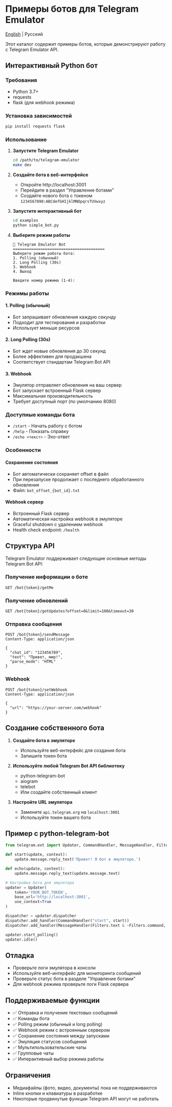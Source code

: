 # Примеры ботов для Telegram Emulator

[English](README_EN.md) | Русский

Этот каталог содержит примеры ботов, которые демонстрируют работу с Telegram Emulator API.

## Интерактивный Python бот

### Требования
- Python 3.7+
- requests
- flask (для webhook режима)

### Установка зависимостей
```bash
pip install requests flask
```

### Использование

1. **Запустите Telegram Emulator**
   ```bash
   cd /path/to/telegram-emulator
   make dev
   ```

2. **Создайте бота в веб-интерфейсе**
   - Откройте http://localhost:3001
   - Перейдите в раздел "Управление ботами"
   - Создайте нового бота с токеном `1234567890:ABCdefGHIjklMNOpqrsTUVwxyz`

3. **Запустите интерактивный бот**
   ```bash
   cd examples
   python simple_bot.py
   ```

4. **Выберите режим работы**
   ```
   🤖 Telegram Emulator Bot
   ========================================
   Выберите режим работы бота:
   1. Polling (обычный)
   2. Long Polling (30s)
   3. Webhook
   4. Выход

   Введите номер режима (1-4):
   ```

### Режимы работы

#### 1. Polling (обычный)
- Бот запрашивает обновления каждую секунду
- Подходит для тестирования и разработки
- Использует меньше ресурсов

#### 2. Long Polling (30s)
- Бот ждет новые обновления до 30 секунд
- Более эффективен для продакшена
- Соответствует стандартам Telegram Bot API

#### 3. Webhook
- Эмулятор отправляет обновления на ваш сервер
- Бот запускает встроенный Flask сервер
- Максимальная производительность
- Требует доступный порт (по умолчанию 8080)

### Доступные команды бота
- `/start` - Начать работу с ботом
- `/help` - Показать справку
- `/echo <текст>` - Эхо-ответ

### Особенности

#### Сохранение состояния
- Бот автоматически сохраняет offset в файл
- При перезапуске продолжает с последнего обработанного обновления
- Файл: `bot_offset_{bot_id}.txt`

#### Webhook сервер
- Встроенный Flask сервер
- Автоматическая настройка webhook в эмуляторе
- Graceful shutdown с удалением webhook
- Health check endpoint: `/health`

## Структура API

Telegram Emulator поддерживает следующие основные методы Telegram Bot API:

### Получение информации о боте
```http
GET /bot{token}/getMe
```

### Получение обновлений
```http
GET /bot{token}/getUpdates?offset=0&limit=100&timeout=30
```

### Отправка сообщения
```http
POST /bot{token}/sendMessage
Content-Type: application/json

{
  "chat_id": "123456789",
  "text": "Привет, мир!",
  "parse_mode": "HTML"
}
```

### Webhook
```http
POST /bot{token}/setWebhook
Content-Type: application/json

{
  "url": "https://your-server.com/webhook"
}
```

## Создание собственного бота

1. **Создайте бота в эмуляторе**
   - Используйте веб-интерфейс для создания бота
   - Запишите токен бота

2. **Используйте любой Telegram Bot API библиотеку**
   - python-telegram-bot
   - aiogram
   - telebot
   - Или создайте собственный клиент

3. **Настройте URL эмулятора**
   - Замените `api.telegram.org` на `localhost:3001`
   - Используйте токен вашего бота

## Пример с python-telegram-bot

```python
from telegram.ext import Updater, CommandHandler, MessageHandler, Filters

def start(update, context):
    update.message.reply_text('Привет! Я бот в эмуляторе.')

def echo(update, context):
    update.message.reply_text(update.message.text)

# Настройка бота для эмулятора
updater = Updater(
    token='YOUR_BOT_TOKEN',
    base_url='http://localhost:3001',
    use_context=True
)

dispatcher = updater.dispatcher
dispatcher.add_handler(CommandHandler("start", start))
dispatcher.add_handler(MessageHandler(Filters.text & ~Filters.command, echo))

updater.start_polling()
updater.idle()
```

## Отладка

- Проверьте логи эмулятора в консоли
- Используйте веб-интерфейс для мониторинга сообщений
- Проверьте статус бота в разделе "Управление ботами"
- Для webhook режима проверьте логи Flask сервера

## Поддерживаемые функции

- ✅ Отправка и получение текстовых сообщений
- ✅ Команды бота
- ✅ Polling режим (обычный и long polling)
- ✅ Webhook режим с встроенным сервером
- ✅ Сохранение состояния между запусками
- ✅ Эмуляция статусов сообщений
- ✅ Мультипользовательские чаты
- ✅ Групповые чаты
- ✅ Интерактивный выбор режима работы

## Ограничения

- Медиафайлы (фото, видео, документы) пока не поддерживаются
- Inline кнопки и клавиатуры в разработке
- Некоторые продвинутые функции Telegram API могут не работать
